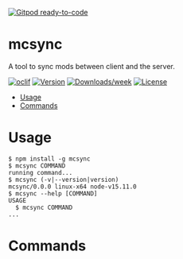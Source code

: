 [![Gitpod ready-to-code](https://img.shields.io/badge/Gitpod-ready--to--code-blue?logo=gitpod)](https://gitpod.io/#https://github.com/Guibibi/mcsync)

mcsync
======

A tool to sync mods between client and the server.

[![oclif](https://img.shields.io/badge/cli-oclif-brightgreen.svg)](https://oclif.io)
[![Version](https://img.shields.io/npm/v/mcsync.svg)](https://npmjs.org/package/mcsync)
[![Downloads/week](https://img.shields.io/npm/dw/mcsync.svg)](https://npmjs.org/package/mcsync)
[![License](https://img.shields.io/npm/l/mcsync.svg)](https://github.com/guibibi/mcsync/blob/master/package.json)

<!-- toc -->
* [Usage](#usage)
* [Commands](#commands)
<!-- tocstop -->
# Usage
<!-- usage -->
```sh-session
$ npm install -g mcsync
$ mcsync COMMAND
running command...
$ mcsync (-v|--version|version)
mcsync/0.0.0 linux-x64 node-v15.11.0
$ mcsync --help [COMMAND]
USAGE
  $ mcsync COMMAND
...
```
<!-- usagestop -->
# Commands
<!-- commands -->

<!-- commandsstop -->
